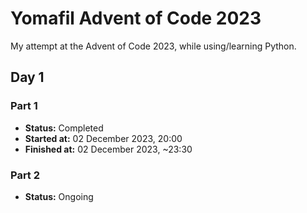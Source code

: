 # Yomafil Advent of Code 2023

My attempt at the Advent of Code 2023, while using/learning Python.

## Day 1

### Part 1
- **Status:** Completed
- **Started at:** 02 December 2023, 20:00
- **Finished at:** 02 December 2023, ~23:30

### Part 2
- **Status:** Ongoing
